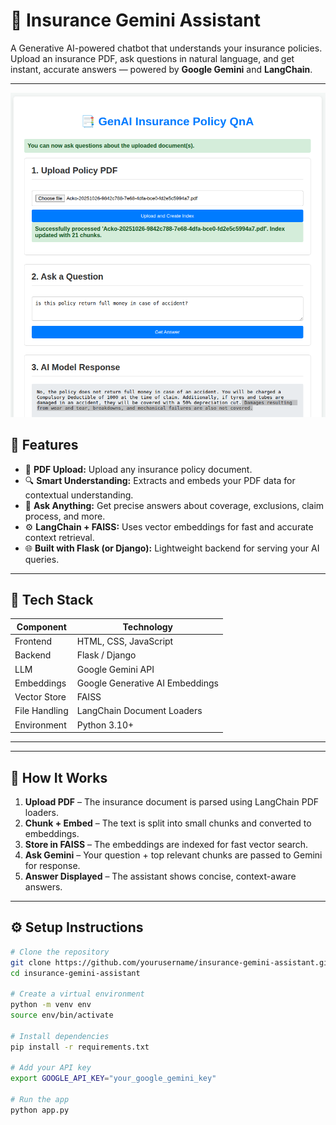 # 🧠 Insurance Gemini Assistant

A Generative AI-powered chatbot that understands your insurance policies.  
Upload an insurance PDF, ask questions in natural language, and get instant, accurate answers — powered by **Google Gemini** and **LangChain**.

---

![App Screenshot](static/images/demo.png)

## 🚀 Features

- 📝 **PDF Upload:** Upload any insurance policy document.  
- 🔍 **Smart Understanding:** Extracts and embeds your PDF data for contextual understanding.  
- 💬 **Ask Anything:** Get precise answers about coverage, exclusions, claim process, and more.  
- ⚙️ **LangChain + FAISS:** Uses vector embeddings for fast and accurate context retrieval.  
- 🌐 **Built with Flask (or Django):** Lightweight backend for serving your AI queries.

---

## 🧩 Tech Stack

| Component | Technology |
|------------|-------------|
| Frontend | HTML, CSS, JavaScript |
| Backend | Flask / Django |
| LLM | Google Gemini API |
| Embeddings | Google Generative AI Embeddings |
| Vector Store | FAISS |
| File Handling | LangChain Document Loaders |
| Environment | Python 3.10+ |

---

---

## 🧠 How It Works

1. **Upload PDF** – The insurance document is parsed using LangChain PDF loaders.  
2. **Chunk + Embed** – The text is split into small chunks and converted to embeddings.  
3. **Store in FAISS** – The embeddings are indexed for fast vector search.  
4. **Ask Gemini** – Your question + top relevant chunks are passed to Gemini for response.  
5. **Answer Displayed** – The assistant shows concise, context-aware answers.

---

## ⚙️ Setup Instructions

```bash
# Clone the repository
git clone https://github.com/yourusername/insurance-gemini-assistant.git
cd insurance-gemini-assistant

# Create a virtual environment
python -m venv env
source env/bin/activate

# Install dependencies
pip install -r requirements.txt

# Add your API key
export GOOGLE_API_KEY="your_google_gemini_key"

# Run the app
python app.py


